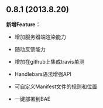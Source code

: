 ## 0.8.1 (2013.8.20)


**新增Feature：**

* 增加服务器端渲染能力

* 随动反馈能力

* 增加在github上集成travis单测

* Handlebars语法增强API

* 可自定义Manifest文件的规则和位置

* 一键部署到BAE


